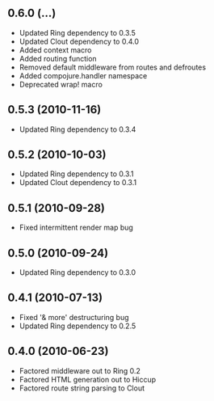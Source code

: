 ## 0.6.0 (...)

* Updated Ring dependency to 0.3.5
* Updated Clout dependency to 0.4.0
* Added context macro
* Added routing function
* Removed default middleware from routes and defroutes
* Added compojure.handler namespace
* Deprecated wrap! macro

## 0.5.3 (2010-11-16)

* Updated Ring dependency to 0.3.4

## 0.5.2 (2010-10-03)

* Updated Ring dependency to 0.3.1
* Updated Clout dependency to 0.3.1

## 0.5.1 (2010-09-28)

* Fixed intermittent render map bug

## 0.5.0 (2010-09-24)

* Updated Ring dependency to 0.3.0

## 0.4.1 (2010-07-13)

* Fixed '& more' destructuring bug
* Updated Ring dependency to 0.2.5

## 0.4.0 (2010-06-23)

* Factored middleware out to Ring 0.2
* Factored HTML generation out to Hiccup
* Factored route string parsing to Clout

